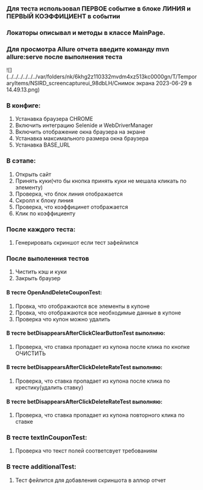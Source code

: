 ### Для теста использовал ПЕРВОЕ событие в блоке ЛИНИЯ и ПЕРВЫЙ КОЭФФИЦИЕНТ в событии
### Локаторы описывал и методы в классе MainPage.
### Для просмотра Allure отчета введите команду mvn allure:serve после выполнения теста
![](../../../../../../var/folders/nk/6khg2z110332mvdm4xz513kc0000gn/T/TemporaryItems/NSIRD_screencaptureui_98dbLH/Снимок экрана 2023-06-29 в 14.49.13.png)

### В конфиге:
1. Устанавка браузера CHROME
2. Включить интеграцию Selenide и WebDriverManager
3. Включить отображение окна браузера на экране
4. Устанавка максимального размера окна браузера
5. Устанавка BASE_URL

### В сэтапе:
1. Открыть сайт
2. Принять куки(что бы кнопка принять куки не мешала кликать по элементу)
3. Проверка, что блок линия отображается
4. Скролл к блоку линия
5. Проверка, что коэффицинет отображается
6. Клик по коэффициенту

### После каждого теста:
1. Генерировать скриншот если тест зафейлился


### После выполенния тестов
1. Чистить кэш и куки
2. Закрыть браузер

#### В тесте OpenAndDeleteCouponTest:
1. Провка, что отображаются все элементы в купоне
2. Провка, что отображаются все необходимые данные в купоне
3. Проверка что купон можно удалить

#### В тесте betDisappearsAfterClickClearButtonTest выполняю:
1. Проверка, что ставка пропадает из купона после клика по кнопке ОЧИСТИТЬ

#### В тесте betDisappearsAfterClickDeleteRateTest выполняю:
1. Проверка, что ставка пропадает из купона после клика по крестику(удалить ставку)

#### В тесте betDisappearsAfterClickDeleteRateTest выполняю:
1. Проверка, что ставка пропадает из купона повторного клика по ставке

### В тесте textInCouponTest:
1. Проверка что текст полей соответсвует требованиям

### В тесте additionalTest:
1. Тест фейлится для добавления скриншота в аллюр отчет


